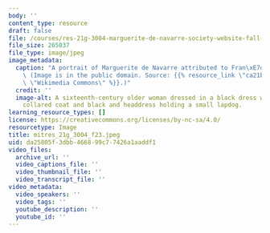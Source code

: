 ```yaml
---
body: ''
content_type: resource
draft: false
file: /courses/res-21g-3004-marguerite-de-navarre-society-website-fall-2023/mitres_21g_3004_f23.jpeg
file_size: 265037
file_type: image/jpeg
image_metadata:
  caption: "A portrait of Marguerite de Navarre attributed to Fran\xE7ois Clouet.\
    \ (Image is in the public domain. Source: {{% resource_link \"ca21ba6a-95c3-4c9d-baa9-fdedeab9f893\"\
    \ \"Wikimedia Commons\" %}}.)"
  credit: ''
  image-alt: A sixteenth-century older woman dressed in a black dress with an ermine
    collared coat and black and headdress holding a small lapdog.
learning_resource_types: []
license: https://creativecommons.org/licenses/by-nc-sa/4.0/
resourcetype: Image
title: mitres_21g_3004_f23.jpeg
uid: da25805f-3dbb-4668-99c7-7426a1aaddf1
video_files:
  archive_url: ''
  video_captions_file: ''
  video_thumbnail_file: ''
  video_transcript_file: ''
video_metadata:
  video_speakers: ''
  video_tags: ''
  youtube_description: ''
  youtube_id: ''
---
```


